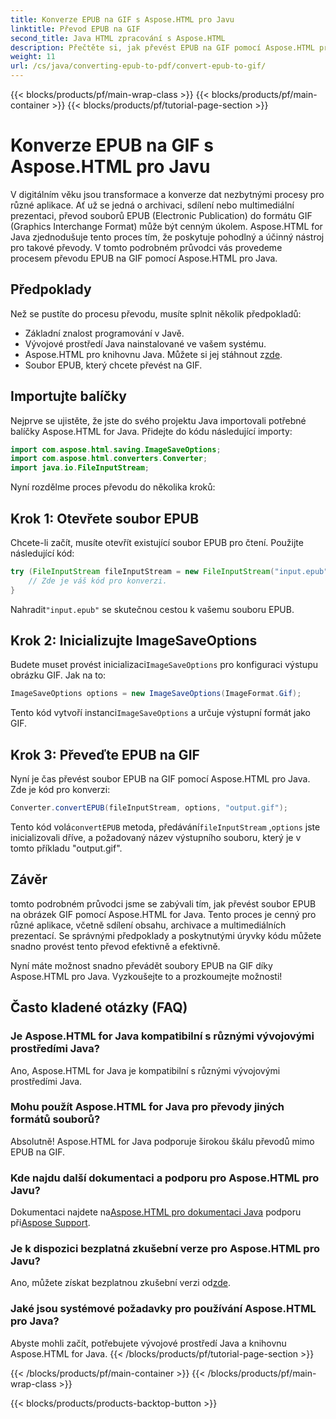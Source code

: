 ```yaml
---
title: Konverze EPUB na GIF s Aspose.HTML pro Javu
linktitle: Převod EPUB na GIF
second_title: Java HTML zpracování s Aspose.HTML
description: Přečtěte si, jak převést EPUB na GIF pomocí Aspose.HTML pro Java. Snadný a efektivní proces převodu pro všechny vaše multimediální potřeby.
weight: 11
url: /cs/java/converting-epub-to-pdf/convert-epub-to-gif/
---
```


{{< blocks/products/pf/main-wrap-class >}}
{{< blocks/products/pf/main-container >}}
{{< blocks/products/pf/tutorial-page-section >}}

# Konverze EPUB na GIF s Aspose.HTML pro Javu


V digitálním věku jsou transformace a konverze dat nezbytnými procesy pro různé aplikace. Ať už se jedná o archivaci, sdílení nebo multimediální prezentaci, převod souborů EPUB (Electronic Publication) do formátu GIF (Graphics Interchange Format) může být cenným úkolem. Aspose.HTML for Java zjednodušuje tento proces tím, že poskytuje pohodlný a účinný nástroj pro takové převody. V tomto podrobném průvodci vás provedeme procesem převodu EPUB na GIF pomocí Aspose.HTML pro Java.

## Předpoklady

Než se pustíte do procesu převodu, musíte splnit několik předpokladů:

- Základní znalost programování v Javě.
- Vývojové prostředí Java nainstalované ve vašem systému.
-  Aspose.HTML pro knihovnu Java. Můžete si jej stáhnout z[zde](https://releases.aspose.com/html/java/).
- Soubor EPUB, který chcete převést na GIF.

## Importujte balíčky

Nejprve se ujistěte, že jste do svého projektu Java importovali potřebné balíčky Aspose.HTML for Java. Přidejte do kódu následující importy:

```java
import com.aspose.html.saving.ImageSaveOptions;
import com.aspose.html.converters.Converter;
import java.io.FileInputStream;
```

Nyní rozdělme proces převodu do několika kroků:

## Krok 1: Otevřete soubor EPUB

Chcete-li začít, musíte otevřít existující soubor EPUB pro čtení. Použijte následující kód:

```java
try (FileInputStream fileInputStream = new FileInputStream("input.epub")) {
    // Zde je váš kód pro konverzi.
}
```

 Nahradit`"input.epub"` se skutečnou cestou k vašemu souboru EPUB.

## Krok 2: Inicializujte ImageSaveOptions

 Budete muset provést inicializaci`ImageSaveOptions` pro konfiguraci výstupu obrázku GIF. Jak na to:

```java
ImageSaveOptions options = new ImageSaveOptions(ImageFormat.Gif);
```

 Tento kód vytvoří instanci`ImageSaveOptions` a určuje výstupní formát jako GIF.

## Krok 3: Převeďte EPUB na GIF

Nyní je čas převést soubor EPUB na GIF pomocí Aspose.HTML pro Java. Zde je kód pro konverzi:

```java
Converter.convertEPUB(fileInputStream, options, "output.gif");
```

 Tento kód volá`convertEPUB` metoda, předávání`fileInputStream` ,`options` jste inicializovali dříve, a požadovaný název výstupního souboru, který je v tomto příkladu "output.gif". 

## Závěr

tomto podrobném průvodci jsme se zabývali tím, jak převést soubor EPUB na obrázek GIF pomocí Aspose.HTML for Java. Tento proces je cenný pro různé aplikace, včetně sdílení obsahu, archivace a multimediálních prezentací. Se správnými předpoklady a poskytnutými úryvky kódu můžete snadno provést tento převod efektivně a efektivně.

Nyní máte možnost snadno převádět soubory EPUB na GIF díky Aspose.HTML pro Java. Vyzkoušejte to a prozkoumejte možnosti!

## Často kladené otázky (FAQ)

### Je Aspose.HTML for Java kompatibilní s různými vývojovými prostředími Java?
Ano, Aspose.HTML for Java je kompatibilní s různými vývojovými prostředími Java.

### Mohu použít Aspose.HTML for Java pro převody jiných formátů souborů?
Absolutně! Aspose.HTML for Java podporuje širokou škálu převodů mimo EPUB na GIF.

### Kde najdu další dokumentaci a podporu pro Aspose.HTML pro Javu?
 Dokumentaci najdete na[Aspose.HTML pro dokumentaci Java](https://reference.aspose.com/html/java/) podporu při[Aspose Support](https://forum.aspose.com/).

### Je k dispozici bezplatná zkušební verze pro Aspose.HTML pro Javu?
 Ano, můžete získat bezplatnou zkušební verzi od[zde](https://releases.aspose.com/).

### Jaké jsou systémové požadavky pro používání Aspose.HTML pro Java?
Abyste mohli začít, potřebujete vývojové prostředí Java a knihovnu Aspose.HTML for Java.
{{< /blocks/products/pf/tutorial-page-section >}}

{{< /blocks/products/pf/main-container >}}
{{< /blocks/products/pf/main-wrap-class >}}

{{< blocks/products/products-backtop-button >}}
